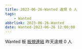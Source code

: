 ```yaml
---
title: 2023-06-26-Wanted 違規 0 人
tags:
    - Wanted
abbrlink: 2023-06-26-Wanted
date: Wanted-2023-06-26 12:00:00
---
```

Wanted 板 [板規連結](https://www.ptt.cc/bbs/Wanted/M.1608829773.A.D3B.html)
昨天違規 0 人
